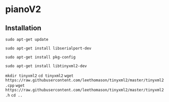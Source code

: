 # pianoV2


Installation
------------

``sudo apt-get update``

``sudo apt-get install libserialport-dev``

``sudo apt-get install pkg-config``

``sudo apt-get install libtinyxml2-dev``

``mkdir tinyxml2``
``cd tinyxml2``
``wget https://raw.githubusercontent.com/leethomason/tinyxml2/master/tinyxml2.cpp``
``wget https://raw.githubusercontent.com/leethomason/tinyxml2/master/tinyxml2.h``
``cd ..``